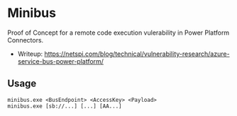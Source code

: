 # Minibus

Proof of Concept for a remote code execution vulerability in Power Platform Connectors.

- Writeup: https://netspi.com/blog/technical/vulnerability-research/azure-service-bus-power-platform/

## Usage

```
minibus.exe <BusEndpoint> <AccessKey> <Payload>
minibus.exe [sb://...] [...] [AA...]
```
